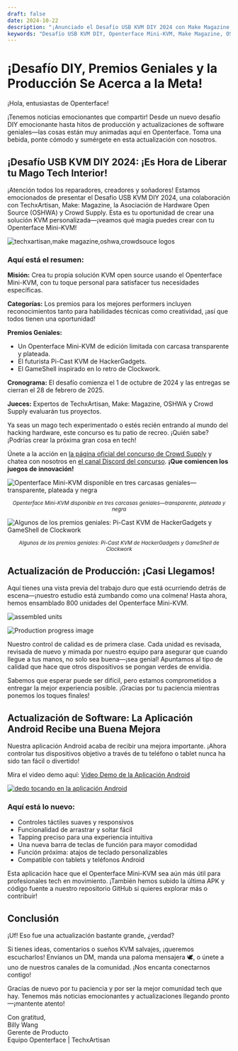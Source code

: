 ```yaml
---
draft: false
date: 2024-10-22
description: "¡Anunciado el Desafío USB KVM DIY 2024 con Make Magazine, OSHWA y Crowd Supply! Gana premios exclusivos incluyendo Mini-KVM de edición limitada. Además: 800 unidades ensambladas, lanzamiento de la aplicación Android mejorada y actualización del progreso de producción."
keywords: "Desafío USB KVM DIY, Openterface Mini-KVM, Make Magazine, OSHWA, Crowd Supply, concurso hardware, actualización aplicación Android, progreso producción, competición tecnológica, electrónica DIY, hacking hardware, KVM edición limitada, Pi-Cast KVM, GameShell, hardware open source"
---
```


# ¡Desafío DIY, Premios Geniales y la Producción Se Acerca a la Meta!

¡Hola, entusiastas de Openterface!

¡Tenemos noticias emocionantes que compartir! Desde un nuevo desafío DIY emocionante hasta hitos de producción y actualizaciones de software geniales—las cosas están muy animadas aquí en Openterface. Toma una bebida, ponte cómodo y sumérgete en esta actualización con nosotros.

## ¡Desafío USB KVM DIY 2024: ¡Es Hora de Liberar tu Mago Tech Interior!

¡Atención todos los reparadores, creadores y soñadores! Estamos emocionados de presentar el Desafío USB KVM DIY 2024, una colaboración con TechxArtisan, Make: Magazine, la Asociación de Hardware Open Source (OSHWA) y Crowd Supply. Esta es tu oportunidad de crear una solución KVM personalizada—¡veamos qué magia puedes crear con tu Openterface Mini-KVM!

![techxartisan,make magazine,oshwa,crowdsouce logos](https://www.crowdsupply.com/img/edd0/923e0840-1232-47f1-b007-ab2023c5edd0/openterface-241017-03_jpg_md-xl.jpg)

### Aquí está el resumen:

**Misión:** Crea tu propia solución KVM open source usando el Openterface Mini-KVM, con tu toque personal para satisfacer tus necesidades específicas.

**Categorías:** Los premios para los mejores performers incluyen reconocimientos tanto para habilidades técnicas como creatividad, ¡así que todos tienen una oportunidad!

**Premios Geniales:**

- Un Openterface Mini-KVM de edición limitada con carcasa transparente y plateada.
- El futurista Pi-Cast KVM de HackerGadgets.
- El GameShell inspirado en lo retro de Clockwork.

**Cronograma:** El desafío comienza el 1 de octubre de 2024 y las entregas se cierran el 28 de febrero de 2025.

**Jueces:** Expertos de TechxArtisan, Make: Magazine, OSHWA y Crowd Supply evaluarán tus proyectos.

Ya seas un mago tech experimentado o estés recién entrando al mundo del hacking hardware, este concurso es tu patio de recreo. ¡Quién sabe? ¡Podrías crear la próxima gran cosa en tech!

Únete a la acción en [la página oficial del concurso de Crowd Supply](https://www.crowdsupply.com/techxartisan/usb-kvm-diy-challenge-2024) y chatea con nosotros en [el canal Discord del concurso](https://discord.com/invite/YhKVzDujkT). **¡Que comiencen los juegos de innovación!**

![Openterface Mini-KVM disponible en tres carcasas geniales—transparente, plateada y negra](https://www.crowdsupply.com/img/54d6/9eba8416-7d7d-428d-b92a-934c526a54d6/openterface-241017-06_jpg_md-xl.jpg)
<p style="text-align: center;"><small><em>Openterface Mini-KVM disponible en tres carcasas geniales—transparente, plateada y negra</em></small></p>

![Algunos de los premios geniales: Pi-Cast KVM de HackerGadgets y GameShell de Clockwork](https://www.crowdsupply.com/img/407d/f83d375b-2711-4c8b-99e4-537b6704407d/openterface-241017-07_jpg_md-xl.jpg)
<p style="text-align: center;"><small><em>Algunos de los premios geniales: Pi-Cast KVM de HackerGadgets y GameShell de Clockwork</em></small></p>

## Actualización de Producción: ¡Casi Llegamos!

Aquí tienes una vista previa del trabajo duro que está ocurriendo detrás de escena—¡nuestro estudio está zumbando como una colmena! Hasta ahora, hemos ensamblado 800 unidades del Openterface Mini-KVM.

![assembled units](https://www.crowdsupply.com/img/7d41/ed50b569-b923-44c6-b6b3-f10ebd807d41/openterface-241017-02_jpg_md-xl.jpg)

![Production progress image](https://www.crowdsupply.com/img/3ff4/cde3e357-c25b-4990-bc06-de01048f3ff4/openterface-241017-08_jpg_md-xl.jpg)

Nuestro control de calidad es de primera clase. Cada unidad es revisada, revisada de nuevo y mimada por nuestro equipo para asegurar que cuando llegue a tus manos, no solo sea buena—¡sea genial! Apuntamos al tipo de calidad que hace que otros dispositivos se pongan verdes de envidia.

Sabemos que esperar puede ser difícil, pero estamos comprometidos a entregar la mejor experiencia posible. ¡Gracias por tu paciencia mientras ponemos los toques finales!

## Actualización de Software: La Aplicación Android Recibe una Buena Mejora

Nuestra aplicación Android acaba de recibir una mejora importante. ¡Ahora controlar tus dispositivos objetivo a través de tu teléfono o tablet nunca ha sido tan fácil o divertido!

Mira el video demo aquí: [Video Demo de la Aplicación Android](https://x.com/TechxArtisan/status/1840587612148699398)

[![dedo tocando en la aplicación Android](https://www.crowdsupply.com/img/5615/a94c1a0e-ef15-4f4a-a438-c40e58be5615/openterface-241017-04_jpg_gallery-lg.jpg)](https://x.com/TechxArtisan/status/1840587612148699398)

### Aquí está lo nuevo:
- Controles táctiles suaves y responsivos
- Funcionalidad de arrastrar y soltar fácil
- Tapping preciso para una experiencia intuitiva
- Una nueva barra de teclas de función para mayor comodidad
- Función próxima: atajos de teclado personalizables
- Compatible con tablets y teléfonos Android

Esta aplicación hace que el Openterface Mini-KVM sea aún más útil para profesionales tech en movimiento. ¡También hemos subido la última APK y código fuente a nuestro repositorio GitHub si quieres explorar más o contribuir!

## Conclusión

¡Uf! Eso fue una actualización bastante grande, ¿verdad?

Si tienes ideas, comentarios o sueños KVM salvajes, ¡queremos escucharlos! Envíanos un DM, manda una paloma mensajera 🕊️, o únete a uno de nuestros canales de la comunidad. ¡Nos encanta conectarnos contigo!

Gracias de nuevo por tu paciencia y por ser la mejor comunidad tech que hay. Tenemos más noticias emocionantes y actualizaciones llegando pronto—¡mantente atento!

Con gratitud,  
Billy Wang  
Gerente de Producto  
Equipo Openterface | TechxArtisan

